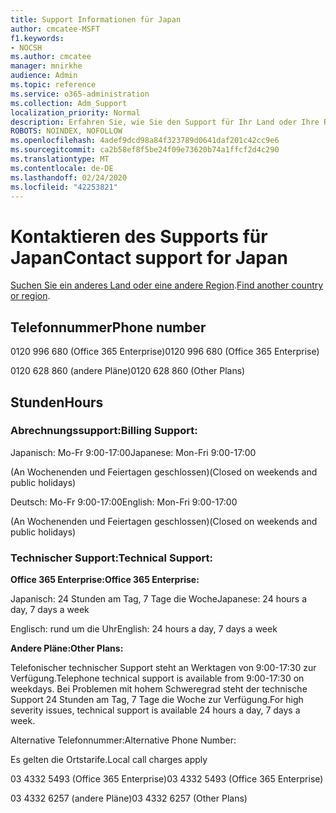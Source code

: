 ```yaml
---
title: Support Informationen für Japan
author: cmcatee-MSFT
f1.keywords:
- NOCSH
ms.author: cmcatee
manager: mnirkhe
audience: Admin
ms.topic: reference
ms.service: o365-administration
ms.collection: Adm_Support
localization_priority: Normal
description: Erfahren Sie, wie Sie den Support für Ihr Land oder Ihre Region kontaktieren.
ROBOTS: NOINDEX, NOFOLLOW
ms.openlocfilehash: 4adef9dcd98a84f323789d0641daf201c42cc9e6
ms.sourcegitcommit: ca2b58ef8f5be24f09e73620b74a1ffcf2d4c290
ms.translationtype: MT
ms.contentlocale: de-DE
ms.lasthandoff: 02/24/2020
ms.locfileid: "42253821"
---
```

# <a name="contact-support-for-japan"></a><span data-ttu-id="9b300-103">Kontaktieren des Supports für Japan</span><span class="sxs-lookup"><span data-stu-id="9b300-103">Contact support for Japan</span></span>

<span data-ttu-id="9b300-104">[Suchen Sie ein anderes Land oder eine andere Region](../contact-support-for-business-products.md).</span><span class="sxs-lookup"><span data-stu-id="9b300-104">[Find another country or region](../contact-support-for-business-products.md).</span></span>

## <a name="phone-number"></a><span data-ttu-id="9b300-105">Telefonnummer</span><span class="sxs-lookup"><span data-stu-id="9b300-105">Phone number</span></span>
<span data-ttu-id="9b300-106">0120 996 680 (Office 365 Enterprise)</span><span class="sxs-lookup"><span data-stu-id="9b300-106">0120 996 680 (Office 365 Enterprise)</span></span>

<span data-ttu-id="9b300-107">0120 628 860 (andere Pläne)</span><span class="sxs-lookup"><span data-stu-id="9b300-107">0120 628 860 (Other Plans)</span></span>

## <a name="hours"></a><span data-ttu-id="9b300-108">Stunden</span><span class="sxs-lookup"><span data-stu-id="9b300-108">Hours</span></span>
### <a name="billing-support"></a><span data-ttu-id="9b300-109">Abrechnungssupport:</span><span class="sxs-lookup"><span data-stu-id="9b300-109">Billing Support:</span></span>

<span data-ttu-id="9b300-110">Japanisch: Mo-Fr 9:00-17:00</span><span class="sxs-lookup"><span data-stu-id="9b300-110">Japanese: Mon-Fri 9:00-17:00</span></span>

<span data-ttu-id="9b300-111">(An Wochenenden und Feiertagen geschlossen)</span><span class="sxs-lookup"><span data-stu-id="9b300-111">(Closed on weekends and public holidays)</span></span>

<span data-ttu-id="9b300-112">Deutsch: Mo-Fr 9:00-17:00</span><span class="sxs-lookup"><span data-stu-id="9b300-112">English: Mon-Fri 9:00-17:00</span></span>

<span data-ttu-id="9b300-113">(An Wochenenden und Feiertagen geschlossen)</span><span class="sxs-lookup"><span data-stu-id="9b300-113">(Closed on weekends and public holidays)</span></span>

### <a name="technical-support"></a><span data-ttu-id="9b300-114">Technischer Support:</span><span class="sxs-lookup"><span data-stu-id="9b300-114">Technical Support:</span></span>

<span data-ttu-id="9b300-115">**Office 365 Enterprise:**</span><span class="sxs-lookup"><span data-stu-id="9b300-115">**Office 365 Enterprise:**</span></span>

<span data-ttu-id="9b300-116">Japanisch: 24 Stunden am Tag, 7 Tage die Woche</span><span class="sxs-lookup"><span data-stu-id="9b300-116">Japanese: 24 hours a day, 7 days a week</span></span>

<span data-ttu-id="9b300-117">Englisch: rund um die Uhr</span><span class="sxs-lookup"><span data-stu-id="9b300-117">English: 24 hours a day, 7 days a week</span></span>

<span data-ttu-id="9b300-118">**Andere Pläne:**</span><span class="sxs-lookup"><span data-stu-id="9b300-118">**Other Plans:**</span></span>

<span data-ttu-id="9b300-119">Telefonischer technischer Support steht an Werktagen von 9:00-17:30 zur Verfügung.</span><span class="sxs-lookup"><span data-stu-id="9b300-119">Telephone technical support is available from 9:00-17:30 on weekdays.</span></span> <span data-ttu-id="9b300-120">Bei Problemen mit hohem Schweregrad steht der technische Support 24 Stunden am Tag, 7 Tage die Woche zur Verfügung.</span><span class="sxs-lookup"><span data-stu-id="9b300-120">For high severity issues, technical support is available 24 hours a day, 7 days a week.</span></span>

<span data-ttu-id="9b300-121">Alternative Telefonnummer:</span><span class="sxs-lookup"><span data-stu-id="9b300-121">Alternative Phone Number:</span></span>

<span data-ttu-id="9b300-122">Es gelten die Ortstarife.</span><span class="sxs-lookup"><span data-stu-id="9b300-122">Local call charges apply</span></span>

<span data-ttu-id="9b300-123">03 4332 5493 (Office 365 Enterprise)</span><span class="sxs-lookup"><span data-stu-id="9b300-123">03 4332 5493 (Office 365 Enterprise)</span></span>

<span data-ttu-id="9b300-124">03 4332 6257 (andere Pläne)</span><span class="sxs-lookup"><span data-stu-id="9b300-124">03 4332 6257 (Other Plans)</span></span>
